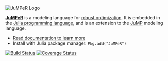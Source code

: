 ![JuMPeR Logo](http://iainnz.github.io/JuMPeR.jl/logo.svg)

**[JuMPeR]** is a modeling language for [robust optimization]. It is embedded in the [Julia programming language], and is an extension to the [JuMP] modeling language.

* [Read documentation to learn more](http://iainnz.github.io/JuMPeR.jl)
* Install with Julia package manager: `Pkg.add("JuMPeR")`

[![Build Status](https://travis-ci.org/IainNZ/JuMPeR.jl.png?branch=master)](https://travis-ci.org/IainNZ/JuMPeR.jl)
[![Coverage Status](https://img.shields.io/coveralls/IainNZ/JuMPeR.jl.svg)](https://coveralls.io/r/IainNZ/JuMPeR.jl?branch=master)

[Julia programming language]: http://julialang.org/
[JuMP]: https://github.com/JuliaOpt/JuMP.jl
[JuMPeR]: https://github.com/IainNZ/JuMPeR.jl
[robust optimization]: http://en.wikipedia.org/wiki/Robust_optimization
